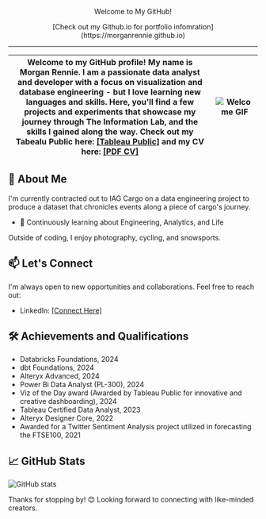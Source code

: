 
<p align="center"> Welcome to My GitHub! </p>
<p align="center"> [Check out my Github.io for portfolio infomration](https://morganrennie.github.io) </p>

----------------------------------------------------------------------------------------------------------------------------------------------------------
Welcome to my GitHub profile! My name is __Morgan Rennie__. I am a passionate data analyst and developer with a focus on visualization and database engineering - but I love learning new languages and skills. Here, you'll find a few projects and experiments that showcase my journey through The Information Lab, and the skills I gained along the way.  Check out my Tabealu Public here: [[Tableau Public]](https://public.tableau.com/app/profile/morgan.rennie/vizzes) and my CV here: [[PDF CV]](https://github.com/MorganRennie/MorganRennie/blob/main/morgan_rennie_cv_pdf.pdf)| ![Welcome GIF](https://media1.tenor.com/m/nXPPaulE8xEAAAAd/inside-out-disney.gif) |
|-----------------|-----------------------------------------------------------------------------------|

## 🚀 About Me
I'm currently contracted out to IAG Cargo on a data engineering project to produce a dataset that chronicles events along a piece of cargo's journey.
- 🌱 Continuously learning about Engineering, Analytics, and Life

Outside of coding, I enjoy photography, cycling, and snowsports. 

## 📫 Let's Connect
I'm always open to new opportunities and collaborations. Feel free to reach out:
- LinkedIn: [[Connect Here]](https://www.linkedin.com/in/morgan-rennie/)

## 🛠️ Achievements and Qualifications
- Databricks Foundations, 2024
- dbt Foundations, 2024
- Alteryx Advanced, 2024
- Power Bi Data Analyst (PL-300), 2024
- Viz of the Day award (Awarded by Tableau Public for innovative and creative dashboarding), 2024
- Tableau Certified Data Analyst, 2023
- Alteryx Designer Core, 2022
- Awarded for a Twitter Sentiment Analysis project utilized in forecasting the FTSE100, 2021


## 📈 GitHub Stats
![GitHub stats](https://github-readme-stats.vercel.app/api?username=MorganRennie&show_icons=true&theme=default)


Thanks for stopping by! 😊 Looking forward to connecting with like-minded creators.
